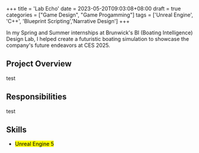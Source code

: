 +++
title = 'Lab Echo'
date = 2023-05-20T09:03:08+08:00
draft = true
categories = ["Game Design", "Game Progamming"]
tags = ['Unreal Engine', 'C++', 'Blueprint Scripting','Narrative Design']
+++

In my Spring and Summer internships at Brunwick's BI (Boating Intelligence) Design Lab, I helped create a futuristic boating simulation to showcase the company's future endeavors at CES 2025.

<!--more-->

## Project Overview
 test


## Responsibilities
test


## Skills
- <mark>Unreal Engine 5</mark> 


